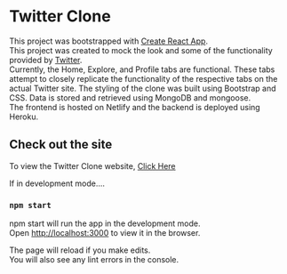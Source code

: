 # Twitter Clone

This project was bootstrapped with [Create React App](https://github.com/facebook/create-react-app).\
This project was created to mock the look and some of the functionality provided by [Twitter](https://twitter.com/).\
Currently, the Home, Explore, and Profile tabs are functional. These tabs attempt to closely replicate the functionality of the respective tabs on the actual Twitter site. The styling of the clone was built using Bootstrap and CSS. Data is stored and retrieved using MongoDB and mongoose.\
The frontend is hosted on Netlify and the backend is deployed using Heroku.

## Check out the site

To view the Twitter Clone website, [Click Here](https://hopeful-blackwell-01b087.netlify.app/)


If in development mode....
### `npm start`
npm start will run the app in the development mode.\
Open [http://localhost:3000](http://localhost:3000) to view it in the browser.

The page will reload if you make edits.\
You will also see any lint errors in the console.
